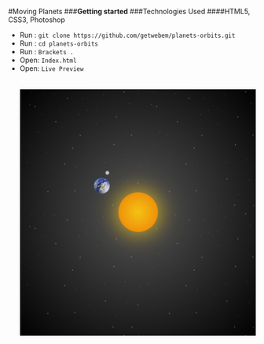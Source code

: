 #Moving Planets
###**Getting started**
###Technologies Used
####HTML5, CSS3, Photoshop
 - Run :  `git clone https://github.com/getwebem/planets-orbits.git`
 - Run :  `cd planets-orbits`
 - Run :  `Brackets .`
 - Open:  `Index.html`
 - Open:  `Live Preview`  
 <br/><br/>
![pic1](https://raw.githubusercontent.com/getwebem/README/master/planets-orbits/Screen%20Shot%202017-03-14%20at%2000.35.28.png)
<br/><br/>
